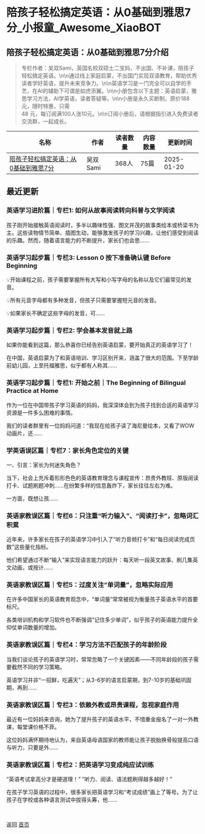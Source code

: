 # 陪孩子轻松搞定英语：从0基础到雅思7分_小报童_Awesome_XiaoBOT

## 陪孩子轻松搞定英语：从0基础到雅思7分介绍
> 专栏作者：吴双Sami，英国名校双硕士二宝妈，不出国、不补课，陪孩子轻松搞定英语。\n\n通过线上家庭启蒙，不出国门实现双语教育，帮助优秀读者学好英语，提升未来竞争力。\n\n英语学习是一门完全可以自学的手艺，在AI的辅助下可谓是如虎添翼。\n\n小册包含以下主题：英语启蒙，雅思学习方法，AI学英语，读者答疑等。\n\n小册是永久买断制，原价188元，限时特惠，只需  
48 元，每订阅满100人涨10元。\n\n订阅小册后，请根据指引进入免费读者交流群，一起成长。  
  


|名称|作者|读者数量|内容数量|更新时间|
|---|---|---|---|---|
|[陪孩子轻松搞定英语：从0基础到雅思7分](https://xiaobot.net/p/sami123?refer=0b133df9-27dc-423b-8101-639049001c13)|吴双 Sami|368人|75篇|2025-01-20|

## 最近更新
### 英语学习进阶篇｜专栏1: 如何从故事阅读转向科普与文学阅读

孩子刚开始接触英语阅读时，多半以趣味性强、图文并茂的故事类绘本或桥梁书为主。这些读物情节简单、插图生动，能够激发孩子的学习兴趣，让他们感受到阅读的乐趣。然而，随着语言能力的不断提升，家长们也会思......

### 英语学习起步篇｜专栏3: Lesson 0 按下准备确认键 Before Beginning

💡开始课程之前，孩子需要掌握所有大写和小写字母的名称以及它们最常见的发音。

💡所有元音字母都有多种发音，但孩子只需要掌握短元音的发音。

💡如果家长不确定这些字母的发音，可......

### 英语学习起步篇｜专栏2: 学会基本发音就上路

如果你能看到这篇，那么恭喜你已经告别英语启蒙，要开始真正的英语学习了！

在中国，英语启蒙为了和英语培训、学习区别开来，涵盖了很大的范围。下至学龄前幼儿园，上至托福雅思，似乎都有人称其......

### 英语学习起步篇｜专栏1: 开始之前｜The Beginning of Bilingual Practice at Home

作为一位在中国带孩子学习英语的妈妈，我深深体会到为孩子找到合适的英语学习资源是一件多么困难的事情。

我们的读者群里有一位妈妈问道：“我现在给孩子读了海尼曼绘本，又看了WOW动画片，还......

### 学英语误区篇｜专栏7：家长角色定位的关键

一、引言：家长为何迷失角色？

当下，社会上充斥着形形色色的英语教育理念与课程宣传：昂贵外教班、原版阅读打卡、试题刷题冲刺……在纷繁多样的信息轰炸下，家长往往左右为难。

一方面，既想让孩......

### 英语家教误区篇｜专栏6：只注重“听力输入”、“阅读打卡”，忽略词汇积累

近年来，许多家长在孩子的英语学习中引入了“听力音频打卡”和“每日阅读完成页数”这些量化指标。

他们希望通过不断“输入”来实现语言能力的跃升：每天听一段英文故事、刷几集英文动画，或按计......

### 英语家教误区篇｜专栏5：过度关注“单词量”，忽略实际应用

在许多中国家长的英语教育观念中，“单词量”常常被视为衡量孩子英语水平的首要标尺。

各类培训机构和学习软件也不断强调“记住多少单词”，似乎孩子的英语能力提升全仰仗单词数量的增加。

### 英语家教误区篇｜专栏4：学习方法不匹配孩子的年龄阶段

当我们谈论孩子的英语学习时，常常忽略了一个关键因素——不同年龄段的孩子需要截然不同的学习策略。

英语学习并非“一招鲜，吃遍天”；从3-6岁的语言启蒙期，到7-10岁的基础巩固期，再到......

### 英语家教误区篇｜专栏3：依赖外教或昂贵课程，忽视家庭作用

最近有一位妈妈来咨询，她为了提升孩子的英语水平，不惜重金报名了一对一外教课，每堂课价格不菲。

这位妈妈满怀期待地认为，来自英语母语国家的教师能让孩子脱胎换骨般提高口语与听力，只要是外......

### 英语家教误区篇｜专栏2：把英语学习变成纯应试训练

“英语考试拿高分才是硬道理！” “听力、阅读、语法题刷得越多越好！”

在孩子学习英语的过程中，很多家长把英语学习和“考试成绩”画上了等号。为了让孩子在学校或各种语言测试中拔得头筹，他......


<a href="https://github.com/Reno9527/awesome-xiaobot" style="color: white; text-decoration: none;">awesome-xiaobot</a>

返回 [首页](../README.md)
